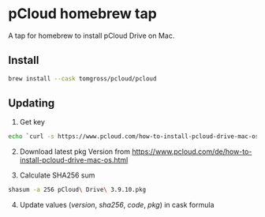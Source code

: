# pCloud homebrew tap

A tap for homebrew to install pCloud Drive on Mac.

## Install

```bash
brew install --cask tomgross/pcloud/pcloud
```

## Updating

1. Get key

```bash
echo `curl -s https://www.pcloud.com/how-to-install-pcloud-drive-mac-os.html\?download\=mac | grep "'Mac':" | sed "s/[ ,:']*//g;s/Mac//g" | tr -d '\t'`
```

2. Download latest pkg Version from https://www.pcloud.com/de/how-to-install-pcloud-drive-mac-os.html

3. Calculate SHA256 sum

```bash
shasum -a 256 pCloud\ Drive\ 3.9.10.pkg
```

4. Update values (*version*, *sha256*, *code*, *pkg*) in cask formula

